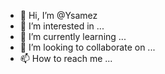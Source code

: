 - 👋 Hi, I’m @Ysamez
- 👀 I’m interested in ...
- 🌱 I’m currently learning ...
- 💞️ I’m looking to collaborate on ...
- 📫 How to reach me ...

<!---
Ysamez/Ysamez is a ✨ special ✨ repository because its `README.md` (this file) appears on your GitHub profile.
You can click the Preview link to take a look at your changes.
--->
